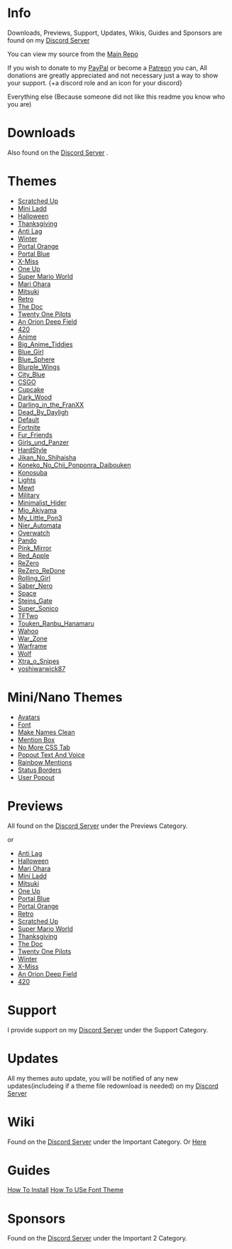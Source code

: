 # Info
Downloads, Previews, Support, Updates, Wikis, Guides and Sponsors are found on my [Discord Server](https://discord.gg/aSyUs69)

You can view my source from the [Main Repo](https://github.com/NFLD99/Better-Discord)

If you wish to donate to my [PayPal](https://www.paypal.me/NFLD99) or become a [Patreon](https://www.patreon.com/NFLD99) you can, All donations are greatly appreciated and not necessary just a way to show your support. {+a discord role and an icon for your discord}

Everything else
(Because someone did not like this readme you know who you are) 


# Downloads
Also found on the [Discord Server](https://discord.gg/aSyUs69) .

# Themes

 * [Scratched Up](https://betterdiscord.net/ghdl?url=https://github.com/NFLD99/Better-Discord/blob/master/Theme_File/Scratched_Up.theme.css)
 * [Mini Ladd](https://betterdiscord.net/ghdl?url=https://github.com/NFLD99/Better-Discord/blob/master/Theme_File/Mini_ladd.theme.css)
 * [Halloween](https://betterdiscord.net/ghdl?url=https://github.com/NFLD99/Better-Discord/blob/master/Theme_File/Halloween.theme.css)
 * [Thanksgiving](https://betterdiscord.net/ghdl?url=https://github.com/NFLD99/Better-Discord/blob/master/Theme_File/Thanksgiving.theme.css)
 * [Anti Lag](https://betterdiscord.net/ghdl?url=https://github.com/NFLD99/Better-Discord/blob/master/Theme_File/Anti_Lag.theme.css)
 * [Winter](https://betterdiscord.net/ghdl?url=https://github.com/NFLD99/Better-Discord/blob/master/Theme_File/Winter.theme.css)
 * [Portal Orange](https://betterdiscord.net/ghdl?url=https://github.com/NFLD99/Better-Discord/blob/master/Theme_File/Portal_Orange.theme.css)
 * [Portal Blue](https://betterdiscord.net/ghdl?url=https://github.com/NFLD99/Better-Discord/blob/master/Theme_File/Portal_Blue.theme.css)
 * [X-Miss](https://betterdiscord.net/ghdl?url=https://github.com/NFLD99/Better-Discord/blob/master/Theme_File/X-Miss.theme.css)
 * [One Up](https://betterdiscord.net/ghdl?url=https://github.com/NFLD99/Better-Discord/blob/master/Theme_File/One_Up.theme.css)
 * [Super Mario World](https://betterdiscord.net/ghdl?url=https://github.com/NFLD99/Better-Discord/blob/master/Theme_File/Super_Mario_World.theme.css)
 * [Mari Ohara](https://betterdiscord.net/ghdl?url=https://github.com/NFLD99/Better-Discord/blob/master/Theme_File/Mari_Ohara.theme.css)
 * [Mitsuki](https://betterdiscord.net/ghdl?url=https://github.com/NFLD99/Better-Discord/blob/master/Theme_File/Mitsuki.theme.css)
 * [Retro](https://betterdiscord.net/ghdl?url=https://github.com/NFLD99/Better-Discord/blob/master/Theme_File/Retro.theme.css)
 * [The Doc](https://betterdiscord.net/ghdl?url=https://github.com/NFLD99/Better-Discord/blob/master/Theme_File/The_Doc.theme.css)
 * [Twenty One Pilots](https://betterdiscord.net/ghdl?url=https://github.com/NFLD99/Better-Discord/blob/master/Theme_File/Twenty_One_Pilots.theme.css)
 * [An Orion Deep Field](https://betterdiscord.net/ghdl?url=https://github.com/NFLD99/Better-Discord/blob/master/Theme_File/An_Orion_Deep_Field.theme.css)
 * [420](https://betterdiscord.net/ghdl?url=https://github.com/NFLD99/Better-Discord/blob/master/Theme_File/420.theme.css)
 * [Anime](https://betterdiscord.net/ghdl?url=https://github.com/NFLD99/Better-Discord/tree/master/Requested/Updated/Anime.theme.css)
 * [Big_Anime_Tiddies](https://betterdiscord.net/ghdl?url=https://github.com/NFLD99/Better-Discord/tree/master/Requested/Updated/Big_Anime_Tiddies.theme.css)
 * [Blue_Girl](https://betterdiscord.net/ghdl?url=https://github.com/NFLD99/Better-Discord/tree/master/Requested/Updated/Blue_Girl.theme.css)
 * [Blue_Sphere](https://betterdiscord.net/ghdl?url=https://github.com/NFLD99/Better-Discord/tree/master/Requested/Updated/Blue_Sphere.theme.css)
 * [Blurple_Wings](https://betterdiscord.net/ghdl?url=https://github.com/NFLD99/Better-Discord/tree/master/Requested/Updated/Blurple_Wings.theme.css)
 * [City_Blue](https://betterdiscord.net/ghdl?url=https://github.com/NFLD99/Better-Discord/tree/master/Requested/Updated/City_Blue.theme.css)
 * [CSGO](https://betterdiscord.net/ghdl?url=https://github.com/NFLD99/Better-Discord/tree/master/Requested/Updated/CSGO.theme.css)
 * [Cupcake](https://betterdiscord.net/ghdl?url=https://github.com/NFLD99/Better-Discord/tree/master/Requested/Updated/Cupcake.theme.css)
 * [Dark_Wood](https://betterdiscord.net/ghdl?url=https://github.com/NFLD99/Better-Discord/tree/master/Requested/Updated/Dark_Wood.theme.css)
 * [Darling_in_the_FranXX](https://betterdiscord.net/ghdl?url=https://github.com/NFLD99/Better-Discord/tree/master/Requested/Updated/Darling_in_the_FranXX.theme.css)
 * [Dead_By_Dayligh](https://betterdiscord.net/ghdl?url=https://github.com/NFLD99/Better-Discord/tree/master/Requested/Updated/Dead_By_Daylight.theme.css)
 * [Default](https://betterdiscord.net/ghdl?url=https://github.com/NFLD99/Better-Discord/tree/master/Requested/Updated/Default.theme.css)
 * [Fortnite](https://betterdiscord.net/ghdl?url=https://github.com/NFLD99/Better-Discord/tree/master/Requested/Updated/Fortnite.theme.css)
 * [Fur_Friends](https://betterdiscord.net/ghdl?url=https://github.com/NFLD99/Better-Discord/tree/master/Requested/Updated/Fur_Friends.theme.css)
 * [Girls_und_Panzer](https://betterdiscord.net/ghdl?url=https://github.com/NFLD99/Better-Discord/tree/master/Requested/Updated/Girls_und_Panzer.theme.css)
 * [HardStyle](https://betterdiscord.net/ghdl?url=https://github.com/NFLD99/Better-Discord/tree/master/Requested/Updated/HardStyle.theme.css)
 * [Jikan_No_Shihaisha](https://betterdiscord.net/ghdl?url=https://github.com/NFLD99/Better-Discord/tree/master/Requested/Updated/Jikan_No_Shihaisha.theme.css)
 * [Koneko_No_Chii_Ponponra_Daibouken](https://betterdiscord.net/ghdl?url=https://github.com/NFLD99/Better-Discord/tree/master/Requested/Updated/Koneko_No_Chii_Ponponra_Daibouken.theme.css)
 * [Konosuba](https://betterdiscord.net/ghdl?url=https://github.com/NFLD99/Better-Discord/tree/master/Requested/Updated/Konosuba.theme.css)
 * [Lights](https://betterdiscord.net/ghdl?url=https://github.com/NFLD99/Better-Discord/tree/master/Requested/Updated/Lights.theme.css)
 * [Mewt](https://betterdiscord.net/ghdl?url=https://github.com/NFLD99/Better-Discord/tree/master/Requested/Updated/Mewt.theme.css)
 * [Military](https://betterdiscord.net/ghdl?url=https://github.com/NFLD99/Better-Discord/tree/master/Requested/Updated/Military.theme.css)
 * [Minimalist_Hider](https://betterdiscord.net/ghdl?url=https://github.com/NFLD99/Better-Discord/tree/master/Requested/Updated/Minimalist_Hider.theme.css)
 * [Mio_Akiyama](https://betterdiscord.net/ghdl?url=https://github.com/NFLD99/Better-Discord/tree/master/Requested/Updated/Mio_Akiyama.theme.css)
 * [My_Little_Pon3](https://betterdiscord.net/ghdl?url=https://github.com/NFLD99/Better-Discord/tree/master/Requested/Updated/My_Little_Pon3.theme.css)
 * [Nier_Automata](https://betterdiscord.net/ghdl?url=https://github.com/NFLD99/Better-Discord/tree/master/Requested/Updated/Nier_Automata.theme.css)
 * [Overwatch](https://betterdiscord.net/ghdl?url=https://github.com/NFLD99/Better-Discord/tree/master/Requested/Updated/Overwatch.theme.css)
 * [Pando](https://betterdiscord.net/ghdl?url=https://github.com/NFLD99/Better-Discord/tree/master/Requested/Updated/Pando.theme.css)
 * [Pink_Mirror](https://betterdiscord.net/ghdl?url=https://github.com/NFLD99/Better-Discord/tree/master/Requested/Updated/Pink_Mirror.theme.css)
 * [Red_Apple](https://betterdiscord.net/ghdl?url=https://github.com/NFLD99/Better-Discord/tree/master/Requested/Updated/Red_Apple.theme.css)
 * [ReZero](https://betterdiscord.net/ghdl?url=https://github.com/NFLD99/Better-Discord/tree/master/Requested/Updated/ReZero.theme.css)
 * [ReZero_ReDone](https://betterdiscord.net/ghdl?url=https://github.com/NFLD99/Better-Discord/tree/master/Requested/Updated/ReZero_ReDone.theme.css)
 * [Rolling_Girl](https://betterdiscord.net/ghdl?url=https://github.com/NFLD99/Better-Discord/tree/master/Requested/Updated/Rolling_Girl.theme.css)
 * [Saber_Nero](https://betterdiscord.net/ghdl?url=https://github.com/NFLD99/Better-Discord/tree/master/Requested/Updated/Saber_Nero.theme.css)
 * [Space](https://betterdiscord.net/ghdl?url=https://github.com/NFLD99/Better-Discord/tree/master/Requested/Updated/Space.theme.css)
 * [Steins_Gate](https://betterdiscord.net/ghdl?url=https://github.com/NFLD99/Better-Discord/tree/master/Requested/Updated/Steins_Gate.theme.css)
 * [Super_Sonico](https://betterdiscord.net/ghdl?url=https://github.com/NFLD99/Better-Discord/tree/master/Requested/Updated/Super_Sonico.theme.css)
 * [TFTwo](https://betterdiscord.net/ghdl?url=https://github.com/NFLD99/Better-Discord/tree/master/Requested/Updated/TFTwo.theme.css)
 * [Touken_Ranbu_Hanamaru](https://betterdiscord.net/ghdl?url=https://github.com/NFLD99/Better-Discord/tree/master/Requested/Updated/Touken_Ranbu_Hanamaru.theme.css)
 * [Wahoo](https://betterdiscord.net/ghdl?url=https://github.com/NFLD99/Better-Discord/tree/master/Requested/Updated/wahoo.theme.css)
 * [War_Zone](https://betterdiscord.net/ghdl?url=https://github.com/NFLD99/Better-Discord/tree/master/Requested/Updated/War_Zone.theme.css)
 * [Warframe](https://betterdiscord.net/ghdl?url=https://github.com/NFLD99/Better-Discord/tree/master/Requested/Updated/Warframe.theme.css)
 * [Wolf](https://betterdiscord.net/ghdl?url=https://github.com/NFLD99/Better-Discord/tree/master/Requested/Updated/Wolf.theme.css)
 * [Xtra_o_Snipes](https://betterdiscord.net/ghdl?url=https://github.com/NFLD99/Better-Discord/tree/master/Requested/Updated/Xtra_o_Snipes.theme.css)
 * [yoshiwarwick87](https://betterdiscord.net/ghdl?url=https://github.com/NFLD99/Better-Discord/tree/master/Requested/Updated/yoshiwarwick87.theme.css)


# Mini/Nano Themes

 * [Avatars](https://betterdiscord.net/ghdl?id=862)
 * [Font](https://betterdiscord.net/ghdl?id=863)
 * [Make Names Clean](https://betterdiscord.net/ghdl?id=908)
 * [Mention Box](https://betterdiscord.net/ghdl?id=873)
 * [No More CSS Tab](https://betterdiscord.net/ghdl?id=909)
 * [Popout Text And Voice](https://betterdiscord.net/ghdl?id=864)
 * [Rainbow Mentions](https://betterdiscord.net/ghdl?id=865)
 * [Status Borders](https://betterdiscord.net/ghdl?id=1008)
 * [User Popout](https://betterdiscord.net/ghdl?id=866)
 
 
# Previews

All found on the [Discord Server](https://discord.gg/aSyUs69) under the Previews Category.

or

 * [Anti Lag](Previews/Anti_Lag)
 * [Halloween](Previews/Halloween)
 * [Mari Ohara](Previews/Mari_Ohara)
 * [Mini Ladd](Previews/Mini_Ladd)
 * [Mitsuki](Previews/Mitsuki)
 * [One Up](Previews/One_Up)
 * [Portal Blue](Previews/Portal_Blue)
 * [Portal Orange](Previews/Portal_Orange)
 * [Retro](Previews/Retro)
 * [Scratched Up](Previews/Scratched_Up)
 * [Super Mario World](Previews/Super_Mario_World)
 * [Thanksgiving](Previews/Thanksgiving)
 * [The Doc](Previews/The_Doc)
 * [Twenty One Pilots](Previews/Twenty_One_Pilots)
 * [Winter](Previews/Winter)
 * [X-Miss](Previews/X-Miss)
 * [An Orion Deep Field](Previews/An_Orion_Deep_Field)
 * [420](Previews/420)

# Support


I provide support on my [Discord Server](https://discord.gg/aSyUs69) under the Support Category.


# Updates


All my themes auto update, you will be notified of any new updates(includeing if a theme file redownload is needed) on my [Discord Server](https://discord.gg/aSyUs69)


# Wiki


Found on the [Discord Server](https://discord.gg/aSyUs69) under the Important Category.
Or
[Here](https://github.com/NFLD99/Better-Discord/wiki)


# Guides


[How To Install](https://www.youtube.com/watch?v=nXVAHmyoUTw&feature=youtu.be)
[How To USe Font Theme](https://www.youtube.com/watch?v=MGu8zOvITb8)


# Sponsors

Found on the [Discord Server](https://discord.gg/aSyUs69) under the Important 2 Category.
